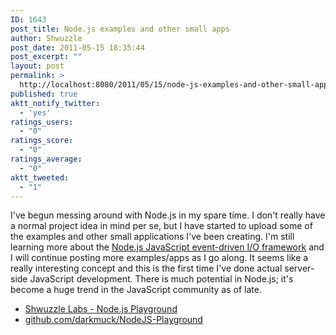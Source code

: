 ```yaml
---
ID: 1643
post_title: Node.js examples and other small apps
author: Shwuzzle
post_date: 2011-05-15 18:35:44
post_excerpt: ""
layout: post
permalink: >
  http://localhost:8080/2011/05/15/node-js-examples-and-other-small-apps/
published: true
aktt_notify_twitter:
  - 'yes'
ratings_users:
  - "0"
ratings_score:
  - "0"
ratings_average:
  - "0"
aktt_tweeted:
  - "1"
---
```

I've begun messing around with Node.js in my spare time. I don't really have a normal project idea in mind per se, but I have started to upload some of the examples and other small applications I've been creating. I'm still learning more about the <a href="http://nodejs.org/">Node.js JavaScript event-driven I/O framework</a> and I will continue posting more examples/apps as I go along. It seems like a really interesting concept and this is the first time I've done actual server-side JavaScript development. There is much potential in Node.js; it's become a huge trend in the JavaScript community as of late.
<ul>
	<li><a href="http://shwuzzle.com/projects/research-and-development/node-js-playground/">Shwuzzle Labs - Node.js Playground</a></li>
	<li><a href="http://github.com/darkmuck/NodeJS-Playground">github.com/darkmuck/NodeJS-Playground</a></li>
</ul>